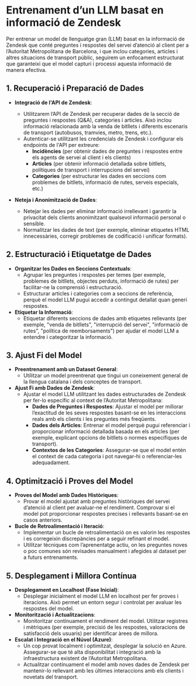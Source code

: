 # Entrenament d’un LLM basat en informació de Zendesk

Per entrenar un model de llenguatge gran (LLM) basat en la informació de Zendesk que conté preguntes i respostes del servei d’atenció al client per a l’Autoritat Metropolitana de Barcelona, i que inclou categories, articles i altres situacions de transport públic, seguirem un enfocament estructurat que garanteixi que el model capturi i processi aquesta informació de manera efectiva.

## 1. Recuperació i Preparació de Dades
   - **Integració de l'API de Zendesk**:
     - Utilitzarem l’API de Zendesk per recuperar dades de la secció de preguntes i respostes (Q&A), categories i articles. Això inclou informació relacionada amb la venda de bitllets i diferents escenaris de transport (autobusos, tramvies, metro, trens, etc.).
     - Autenticar-se utilitzant les credencials de Zendesk i configurar els endpoints de l'API per extreure:
       - **Incidències** (per obtenir dades de preguntes i respostes entre els agents de servei al client i els clients)
       - **Articles** (per obtenir informació detallada sobre bitllets, polítiques de transport i interrupcions del servei)
       - **Categories** (per estructurar les dades en seccions com problemes de bitllets, informació de rutes, serveis especials, etc.)
     
   - **Neteja i Anonimització de Dades**:
     - Netejar les dades per eliminar informació irrellevant i garantir la privacitat dels clients anonimitzant qualsevol informació personal o sensible.
     - Normalitzar les dades de text (per exemple, eliminar etiquetes HTML innecessàries, corregir problemes de codificació i unificar formats).

## 2. Estructuració i Etiquetatge de Dades
   - **Organitzar les Dades en Seccions Contextuals**:
     - Agrupar les preguntes i respostes per temes (per exemple, problemes de bitllets, objectes perduts, informació de rutes) per facilitar-ne la comprensió i estructuració.
     - Estructurar articles i categories com a seccions de referència, perquè el model LLM pugui accedir a contingut detallat quan generi respostes.
   - **Etiquetar la Informació**:
     - Etiquetar diferents seccions de dades amb etiquetes rellevants (per exemple, "venda de bitllets", "interrupció del servei", "informació de rutes", "política de reemborsaments") per ajudar el model LLM a entendre i categoritzar la informació.

## 3. Ajust Fi del Model
   - **Preentrenament amb un Dataset General**:
     - Utilitzar un model preentrenat que tingui un coneixement general de la llengua catalana i dels conceptes de transport.
   - **Ajust Fi amb Dades de Zendesk**:
     - Ajustar el model LLM utilitzant les dades estructurades de Zendesk per fer-lo específic al context de l’Autoritat Metropolitana:
       - **Dades de Preguntes i Respostes**: Ajustar el model per millorar l’exactitud de les seves respostes basant-se en les interaccions reals amb els clients i les preguntes més freqüents.
       - **Dades dels Articles**: Entrenar el model perquè pugui referenciar i proporcionar informació detallada basada en els articles (per exemple, explicant opcions de bitllets o normes específiques de transport).
       - **Contextos de les Categories**: Assegurar-se que el model entén el context de cada categoria i pot navegar-hi o referenciar-les adequadament.

## 4. Optimització i Proves del Model
   - **Proves del Model amb Dades Històriques**:
     - Provar el model ajustat amb preguntes històriques del servei d’atenció al client per avaluar-ne el rendiment. Comprovar si el model pot proporcionar respostes precises i rellevants basant-se en casos anteriors.
   - **Bucle de Retroalimentació i Iteració**:
     - Implementar un bucle de retroalimentació on es valorin les respostes i es corregeixin discrepàncies per a seguir refinant el model.
     - Utilitzar tècniques com l’aprenentatge actiu, on les preguntes noves o poc comunes són revisades manualment i afegides al dataset per a futurs entrenaments.

## 5. Desplegament i Millora Contínua
   - **Desplegament en Localhost (Fase Inicial)**:
     - Desplegar inicialment el model LLM en localhost per fer proves i iteracions. Això permet un entorn segur i controlat per avaluar les respostes del model.
   - **Monitorització i Actualitzacions**:
     - Monitoritzar contínuament el rendiment del model. Utilitzar registres i mètriques (per exemple, precisió de les respostes, valoracions de satisfacció dels usuaris) per identificar àrees de millora.
   - **Escalat i Integració en el Núvol (Azure)**:
     - Un cop provat localment i optimitzat, desplegar la solució en Azure. Assegurar-se que té alta disponibilitat i integració amb la infraestructura existent de l’Autoritat Metropolitana.
     - Actualitzar contínuament el model amb noves dades de Zendesk per mantenir-lo rellevant amb les últimes interaccions amb els clients i novetats del transport.
